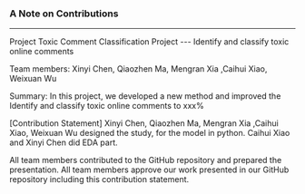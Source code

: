 ### A Note on Contributions

---

Project Toxic Comment Classification Project --- Identify and classify toxic online comments

Team members: Xinyi Chen, Qiaozhen Ma, Mengran Xia ,Caihui Xiao, Weixuan Wu

Summary: In this project, we developed a new method and improved the Identify and classify toxic online comments to xxx%

[Contribution Statement] Xinyi Chen, Qiaozhen Ma, Mengran Xia ,Caihui Xiao, Weixuan Wu designed the study, for the model in python. Caihui Xiao and Xinyi Chen did EDA part. 

All team members contributed to the GitHub repository and prepared the presentation. All team members approve our work presented in our GitHub repository including this contribution statement.
